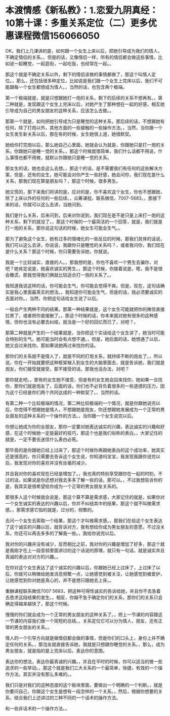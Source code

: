# 本渡情感《新私教》：1.恋爱九阴真经：10第十课：多重关系定位（二）更多优惠课程微信156066050

OK，我们上几课讲的是，如何跟一个女生上床以后，把她引导成为我们的情人，不确定情侣的关系。，但是的话，又像情侣一样，所有的情侣都会做这些事情，比如说一起睡觉，一起逛街，一起吃饭，也经常在一起。。

那这个就是不确定关系以外，剩下的情侣该做的事情都做了，那这个叫情人定位。，那么，还包括很多种定位，比如说是我们跟一个女生上完床以后，我们不可能跟每一个女生都想成为情人。，当然的话，也包含两个极端。

第一个极端就是，就是只想跟她打一炮的关系，剩下的后续的关系不想再有。，第二种就是，发现跟这个女生上完床以后，对她产生了那种想在一起的好感，相互她引导成为自己的男女朋友的这种关系，应该怎么去做。。

那第一个就是，如何把她引导成为只是睡觉的这种关系，那后续的话，不想跟她有任何，除了打炮以外，其他方面的一些接触的一些操作方法。，当然，当你跟一个女生发生新关系以后，那在有的时候，女生她很上道，她很默契。

她给你打完炮以后，那么她自己心里面，她就会认为就是，你跟她只是打一炮的关系，你跟她只是睡一觉的关系。，那这个时候就很简单，我们什么话都不用说，什么事情也都不用做，就默认你跟她只是睡一觉的关系。

那女生的话，她也会这么去想。，那这个的话，是不需要我们有任何的这些解决方案，但是，还有的女生，她可能会对你产生一些好感，她会问你，我们现在是什么关系，那我们现在算是朋友吗？，那这个时候，很多男生。

她又慌的，那下来我们将讲的是，应对的是，你不喜欢这个女生，你也不想跟她，除了上床以外的任何的一些后续。，众筹课程，联系微信，7007-5683。，那接下来的话，你就可以这么去讲，当她问到。

我们是什么关系，后来问到，后来对你说到，我们现在是不是只是上床打一炮的这种关系，剩下的就没了。，那这个时候的一个最简洁的一个回答，就是，我们就是打一炮的关系，那你说这句话的时候，她女生可能会生气。。

那为了避免这个女生，她有过多的情绪化的一些反应的时候，那我们具体的话说，我们可以这么去讲，你说说，我跟你只是睡觉的关系吗？，或者我问你，我们现在是什么关系？那这个时候，你只需要告诉她，你就说。

我是一个比较诚实，直接的人。，那我想的是，你也不喜欢一个男生去骗你，对吧？她肯定说是，她喜欢诚实的男生。，那这个时候，你接着说是，嗯，我不是很会撒谎，那我觉得我们俩就比较适合打一炮的关系了。。

我知道我说这样的话，你可能会生气，你可能会觉得不爽。但是，现在，这句话确实是我心里面最真实的想法。，我知道你可能会生气，但是的话，我必须要诚实的去面对你。，当然，你把这句话给女生说了以后。

一般会产生两种不同的结果。那第一种结果就是，这个女生可能就把你的微信直接拉黑了，或者把你直接删了。，那这个时候的话，你本来就对她有很多的这种感情，但你也没有必要去纠结，就当是一个好的回忆而已了，对吧？。

那第二种就是产生的一个结果就是，当你把这个实话给这个女生讲了，她当时可能会特别的生气，她可能当时会有点想不通。，但是，她后面的话，她想通了以后，她又会过来找你。那如果说她再过来找你的话。

那你们的关系就不是情人了，就是不同的打炮关系，就持续不断的炮友了。，所以说，你在一开始就要把这种框架植入到女生的大脑里面去，就是告诉她，我们就是炮友，你们接受就接受，那不接受的话，那我也没办法，对吧？

那你就走吧。，那有的女生她不接受，但是有的女生她会回来找你，她如果一旦找你，那你们就是炮友了，后面的话，你们也不必背负着很多的一些道德的压力，因为这个已经是你们两个共同达成的一种默契了。，当然的话。

有第二种一个比较极端的情况，第二种比较极端的一个情况，就是你跟她说完以后，你觉得不想跟她是情人，不想跟她是炮友，你还想跟她发展成为一个正常的男女朋友的这种关系的一个操作的方法。，当你跟一个女生说完以后。

你想让她成为你的女朋友，那你一定要对她表达诚实的兴趣，表达诚实的兴趣和好感，在这个时候她一定是最好的技巧，那这个也是我们俗称的表白。，大家记住的就是，一定不要去迷信什么表白必死。

那毕竟的是你跟她已经上过床了，那这个时候你再跟她表白的这个成功率，她其实还是很高的，你只需要去告诉这个女生说，你知道吗宝宝，我发现我跟你说完以后，我发现对你的喜欢并没有丝毫的减少。

并且我对你的喜欢现在已经是增加了。，我也真的特别享受跟你在一起的时刻，不过的话，如果说是你还想对我去多多了解一些的话，那可以。，不过我想告诉你的是，我其实是很希望给你成为一个正常的男女朋友关系的。

那很多人这个时候就会说是，那这个算不算是需求感，大家记住的就是，如果你对一个女生诚实的表达的兴趣以后，你并不纠结其中的结果，那这个就不叫做需求感。，那需求感它指的就是，过分的，频繁的。

去问一个女生去索取一个结果，那这个才叫做需求感。，那我们在给这个女生表达了这个诚实的兴趣以后，就告诉对方，我有想给你成为男女朋友的意愿，不过没关系，你还可以再去多多的了解我一些。，我给你说完以后。

我对你的兴趣并没有减少，反而相比之前，我对你的兴趣是增加了好多，那这个就是我刚才在上一段音频里面讲过的这个话说的原理，就只有一句话，就是诚实并且真诚的表达对对方的兴趣。。

在你对这个女生表达了这个诚实的兴趣以后，你跟她已经上过床了，上过床了以后，你就可以稍微给她发消息频繁一点，让她感觉到被关注，让她感觉到被爱护，让她感觉到你对她是真心的，并不是想只跟她去上床。。

重酬课程联系微信7007 5683，把这种可得性诚实的告诉给她，并且你不去急着去恳求这段结果的发生。，相反，你越不急于确定你们的关系，那你们的关系只会确定得越来越快了，那这个时候。

慢慢的你们就会成为一个正常的男女朋友的这种关系了。，把上一节课的内容跟这一节课的内容我们做一个简短的总结。，关系定位它可以分为情人，朋友，还有正常的男女朋友的关系。。

情人的一个引导方向就是做情侣都会做的事情，但是你们的口头上，身份上并不确定任何的关系。，那泡友就直接告诉她，我就是只想跟你睡觉的关系。，那么，成为男女朋友，就是指的是上完床以后，表达你的意图。

表达你的想法，表达你最真诚的兴趣。，并且在平时的时候，你可以适当的做一些追求的一些举动。，那这个就是我们三大关系的一个最简单，快捷，有效的一个操作方法。其实并没有那么多难的。。

我们只是对我们的这种态度的这个板块里面，要做出一个明确的一个判断。，就是你要问自己，你跟这个女生是想有一段怎样的一个关系。，然后，根据你想要的关系，结合我们上述讲过的三种不同的一个话术的操作方法。

和一些非话术的一个操作方法。。